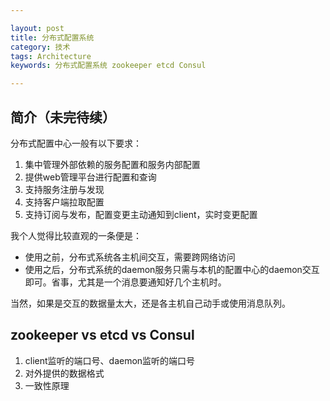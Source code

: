 ```yaml
---

layout: post
title: 分布式配置系统
category: 技术
tags: Architecture
keywords: 分布式配置系统 zookeeper etcd Consul

---
```


## 简介（未完待续）

分布式配置中心一般有以下要求：

1. 集中管理外部依赖的服务配置和服务内部配置
2. 提供web管理平台进行配置和查询
3. 支持服务注册与发现
4. 支持客户端拉取配置
5. 支持订阅与发布，配置变更主动通知到client，实时变更配置


我个人觉得比较直观的一条便是：

- 使用之前，分布式系统各主机间交互，需要跨网络访问
- 使用之后，分布式系统的daemon服务只需与本机的配置中心的daemon交互即可。省事，尤其是一个消息要通知好几个主机时。

当然，如果是交互的数据量太大，还是各主机自己动手或使用消息队列。

## zookeeper vs etcd vs Consul

1. client监听的端口号、daemon监听的端口号
2. 对外提供的数据格式
3. 一致性原理